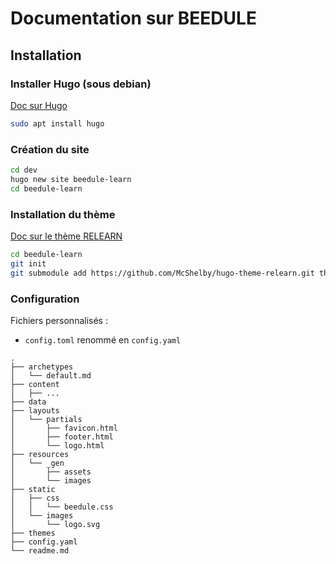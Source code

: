 # Documentation sur BEEDULE

## Installation

### Installer Hugo (sous debian)
[Doc sur Hugo](https://gohugo.io/)
```bash
sudo apt install hugo
```

### Création du site

```bash
cd dev
hugo new site beedule-learn
cd beedule-learn
```

### Installation du thème
[Doc sur le thème RELEARN](https://mcshelby.github.io/hugo-theme-relearn/)

```bash
cd beedule-learn
git init
git submodule add https://github.com/McShelby/hugo-theme-relearn.git themes/hugo-theme-relearn
```

### Configuration

Fichiers personnalisés :
- `config.toml` renommé en `config.yaml`

```
.
├── archetypes
│   └── default.md
├── content
│   ├── ...
├── data
├── layouts
│   └── partials
│       ├── favicon.html
│       ├── footer.html
│       └── logo.html
├── resources
│   └── _gen
│       ├── assets
│       └── images
├── static
│   ├── css
│   │   └── beedule.css
│   └── images
│       └── logo.svg
├── themes
├── config.yaml
└── readme.md
```
